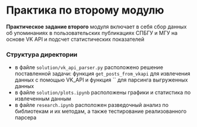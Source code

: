 # Практика по второму модулю

**Практическое задание второго** модуля включает в себя сбор данных об упоминаниях в пользовательских публикациях СПБГУ и МГУ на основе VK API и подсчет статистических показателей


### Структура директории
* в файле `solution/vk_api_parser.py` расположено решение поставленной задачи: функция `get_posts_from_vkapi` для извлечения данных с помощью VK_API и функция `` для парсинга выгруженных данных
* в файле `solution/plots.ipynb` расположены графики и статистика по извлеченным данным
* в файле `research.ipynb` расположен разведочный анализ по библиотекам и их методам, а также тестирование реализованного парсера